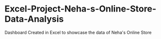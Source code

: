 # Excel-Project-Neha-s-Online-Store-Data-Analysis
Dashboard Created in Excel to showcase the data of Neha's Online Store
